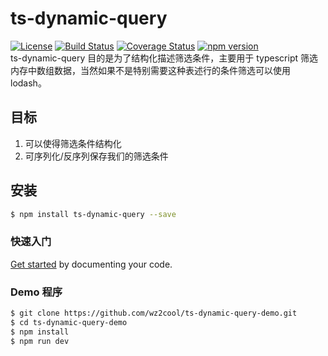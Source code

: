 # ts-dynamic-query

[![License](http://img.shields.io/:license-MIT-brightgreen.svg)](https://github.com/wz2cool/ts-dynamic-query/blob/master/LICENSE)
[![Build Status](https://github.com/wz2cool/ts-dynamic-query/actions/workflows/webpack.yml/badge.svg?branch=master)](https://github.com/wz2cool/ts-dynamic-query/actions/workflows/webpack.yml)
[![Coverage Status](https://coveralls.io/repos/github/wz2cool/ts-dynamic-query/badge.svg?branch=master)](https://coveralls.io/github/wz2cool/ts-dynamic-query?branch=master)
[![npm version](https://badge.fury.io/js/ts-dynamic-query.svg)](https://badge.fury.io/js/ts-dynamic-query)   
ts-dynamic-query 目的是为了结构化描述筛选条件，主要用于 typescript 筛选内存中数组数据，当然如果不是特别需要这种表述行的条件筛选可以使用 lodash。

## 目标

1. 可以使得筛选条件结构化
2. 可序列化/反序列保存我们的筛选条件

## 安装

```bash
$ npm install ts-dynamic-query --save
```

### 快速入门

[Get started](./docs/GETTING-STARTED.md) by documenting your code.

### Demo 程序

```bash
$ git clone https://github.com/wz2cool/ts-dynamic-query-demo.git
$ cd ts-dynamic-query-demo
$ npm install
$ npm run dev
```
